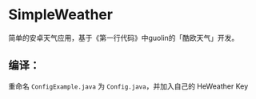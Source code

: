 # SimpleWeather
简单的安卓天气应用，基于《第一行代码》中guolin的「酷欧天气」开发。

## 编译：
重命名 `ConfigExample.java` 为 `Config.java`，并加入自己的 HeWeather Key
